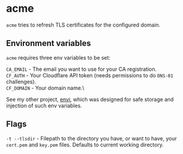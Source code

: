 # acme
`acme` tries to refresh TLS certificates for the configured domain.

## Environment variables
`acme` requires three env variables to be set:

`CA_EMAIL` - The email you want to use for your CA registration.\
`CF_AUTH` - Your Cloudflare API token (needs permissions to do `DNS-01` challenges).\
`CF_DOMAIN` - Your domain name.\

See my other project, [envi](https://github.com/periaate/envi), which was designed for safe storage and injection of such env variables.

## Flags
`-t --tlsdir` - Filepath to the directory you have, or want to have, your `cert.pem` and `key.pem` files. Defaults to current working directory.